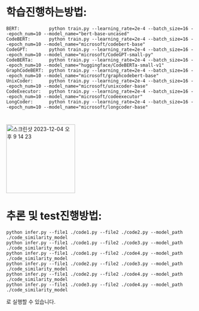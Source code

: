# 학습진행하는방법:

    BERT:           python train.py --learning_rate=2e-4 --batch_size=16 --epoch_num=10 --model_name="bert-base-uncased"
    CodeBERT:       python train.py --learning_rate=2e-4 --batch_size=16 --epoch_num=10 --model_name="microsoft/codebert-base"
    CodeGPT:        python train.py --learning_rate=2e-4 --batch_size=16 --epoch_num=10 --model_name="microsoft/CodeGPT-small-py"
    CodeBERTa:      python train.py --learning_rate=2e-4 --batch_size=16 --epoch_num=10 --model_name="huggingface/CodeBERTa-small-v1"
    GraphCodeBERT:  python train.py --learning_rate=2e-4 --batch_size=16 --epoch_num=10 --model_name="microsoft/graphcodebert-base"
    UnixCoder:      python train.py --learning_rate=2e-4 --batch_size=16 --epoch_num=10 --model_name="microsoft/unixcoder-base"
    CodeExecutor:   python train.py --learning_rate=2e-4 --batch_size=16 --epoch_num=10 --model_name="microsoft/codeexecutor"
    LongCoder:      python train.py --learning_rate=2e-4 --batch_size=16 --epoch_num=10 --model_name="microsoft/longcoder-base"
  


#
#

<img width="184" alt="스크린샷 2023-12-04 오후 9 14 23" src="https://github.com/V2LLAIN/AISW/assets/104286511/7b346c53-9975-4c04-9708-869fcb711a3e">

# 추론 및 test진행방법:
    
    
    python infer.py --file1 ./code1.py --file2 ./code2.py --model_path ./code_similarity_model
    python infer.py --file1 ./code1.py --file2 ./code3.py --model_path ./code_similarity_model
    python infer.py --file1 ./code1.py --file2 ./code4.py --model_path ./code_similarity_model
    python infer.py --file1 ./code2.py --file2 ./code3.py --model_path ./code_similarity_model
    python infer.py --file1 ./code2.py --file2 ./code4.py --model_path ./code_similarity_model
    python infer.py --file1 ./code3.py --file2 ./code4.py --model_path ./code_similarity_model
   
로 실행할 수 있습니다.
